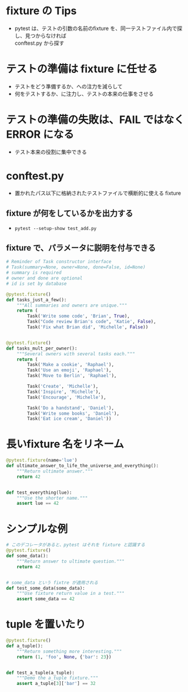 # fixture の Tips
* pytest は、テストの引数の名前のfixture を、同一テストファイル内で探し、見つからなければ  
conftest.py から探す


# テストの準備は fixture に任せる
* テストをどう準備するか、への注力を減らして
* 何をテストするか、に注力し、テストの本来の仕事をさせる

# テストの準備の失敗は、FAIL ではなく ERROR になる
* テスト本来の役割に集中できる



# conftest.py
* 置かれたパス以下に格納されたテストファイルで横断的に使える fixture




## fixture が何をしているかを出力する
* `pytest​​ ​​--setup-show​​ ​​test_add.py​​`




## fixture で、パラメータに説明を付与できる

```py
# Reminder of Task constructor interface
# Task(summary=None, owner=None, done=False, id=None)
# summary is required
# owner and done are optional
# id is set by database

@pytest.fixture()
def tasks_just_a_few():
    """All summaries and owners are unique."""
    return (
        Task('Write some code', 'Brian', True),
        Task("Code review Brian's code", 'Katie', False),
        Task('Fix what Brian did', 'Michelle', False))


@pytest.fixture()
def tasks_mult_per_owner():
    """Several owners with several tasks each."""
    return (
        Task('Make a cookie', 'Raphael'),
        Task('Use an emoji', 'Raphael'),
        Task('Move to Berlin', 'Raphael'),

        Task('Create', 'Michelle'),
        Task('Inspire', 'Michelle'),
        Task('Encourage', 'Michelle'),

        Task('Do a handstand', 'Daniel'),
        Task('Write some books', 'Daniel'),
        Task('Eat ice cream', 'Daniel'))
```


# 長いfixture 名をリネーム

```py
@pytest.fixture(name='lue')
def ultimate_answer_to_life_the_universe_and_everything():
    """Return ultimate answer."""
    return 42


def test_everything(lue):
    """Use the shorter name."""
    assert lue == 42
```






# シンプルな例

```py
# このデコレータがあると、pytest はそれを fixture と認識する
@pytest.fixture()
def some_data():
    """Return answer to ultimate question."""
    return 42


# some_data という fixtre が適用される
def test_some_data(some_data):
    """Use fixture return value in a test."""
    assert some_data == 42

```

# tuple を置いたり

```py
@pytest.fixture()
def a_tuple():
    """Return something more interesting."""
    return (1, 'foo', None, {'bar': 23})


def test_a_tuple(a_tuple):
    """Demo the a_tuple fixture."""
    assert a_tuple[3]['bar'] == 32
```
